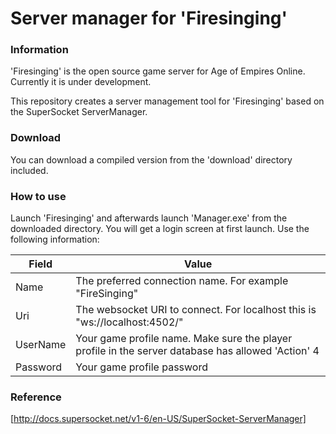 # Server manager for 'Firesinging'

### Information

'Firesinging' is the open source game server for Age of Empires Online. Currently it is under development. 

This repository creates a server management tool for 'Firesinging' based on the SuperSocket ServerManager. 

### Download

You can download a compiled version from the 'download' directory included.

### How to use

Launch 'Firesinging' and afterwards launch 'Manager.exe' from the downloaded directory. You will get a login screen at first launch. Use the following information:

| Field        | Value           | 
| ------------- | ------------- |
| Name     | The preferred connection name. For example "FireSinging" |
| Uri     | The websocket URI to connect. For localhost this is "ws://localhost:4502/" |
| UserName     | Your game profile name. Make sure the player profile in the server database has allowed 'Action' 4 |
| Password     | Your game profile password |

### Reference

[http://docs.supersocket.net/v1-6/en-US/SuperSocket-ServerManager]



